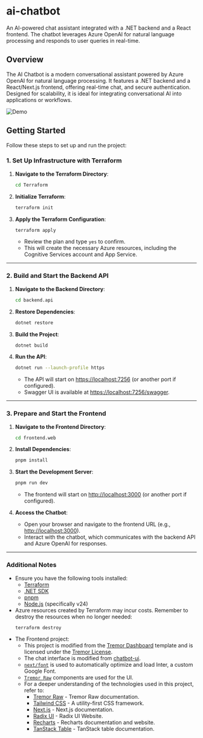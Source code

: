 # ai-chatbot
An AI-powered chat assistant integrated with a .NET backend and a React frontend. The chatbot leverages Azure OpenAI for natural language processing and responds to user queries in real-time.

## Overview
The AI Chatbot is a modern conversational assistant powered by Azure OpenAI for natural language processing. It features a .NET backend and a React/Next.js frontend, offering real-time chat, and secure authentication. Designed for scalability, it is ideal for integrating conversational AI into applications or workflows.

![Demo](demo.png)

## Getting Started

Follow these steps to set up and run the project:

### 1. Set Up Infrastructure with Terraform

1. **Navigate to the Terraform Directory**:
   ```bash
   cd Terraform
   ```
2. **Initialize Terraform**:
   ```bash
   terraform init
   ```
3. **Apply the Terraform Configuration**:
   ```bash
   terraform apply
   ```
   * Review the plan and type `yes` to confirm.
   * This will create the necessary Azure resources, including the Cognitive Services account and App Service.

---

### 2. Build and Start the Backend API

1. **Navigate to the Backend Directory**:
   ```bash
   cd backend.api
   ```
2. **Restore Dependencies**:
   ```bash
   dotnet restore
   ```
3. **Build the Project**:
   ```bash
   dotnet build
   ```
4. **Run the API**:
   ```bash
   dotnet run --launch-profile https
   ```
   * The API will start on [https://localhost:7256](https://localhost:7256/) (or another port if configured).
   * Swagger UI is available at [https://localhost:7256/swagger](https://localhost:7256/swagger).

---

### 3. Prepare and Start the Frontend

1. **Navigate to the Frontend Directory**:
   ```bash
   cd frontend.web
   ```
2. **Install Dependencies**:
   ```bash
   pnpm install
   ```
3. **Start the Development Server**:
   ```bash
   pnpm run dev
   ```
   * The frontend will start on [http://localhost:3000](http://localhost:3000) (or another port if configured).

4. **Access the Chatbot**:
   * Open your browser and navigate to the frontend URL (e.g., [http://localhost:3000](http://localhost:3000)).
   * Interact with the chatbot, which communicates with the backend API and Azure OpenAI for responses.

---

### Additional Notes
  * Ensure you have the following tools installed:
    - [Terraform](https://developer.hashicorp.com/terraform)
    - [.NET SDK](https://dotnet.microsoft.com/en-us/download)
    - [pnpm](https://pnpm.io/installation)
    - [Node.js](https://nodejs.org) (specifically v24)
  * Azure resources created by Terraform may incur costs. Remember to destroy the resources when no longer needed:
    ```bash
    terraform destroy
    ```
  * The Frontend project:
    - This project is modified from the [Tremor Dashboard](https://tremor.so) template and is licensed under the [Tremor License](https://blocks.tremor.so/license).
    - The chat interface is modified from [chatbot-ui](https://github.com/ChristophHandschuh/chatbot-ui).
    - [`next/font`](https://nextjs.org/docs/basic-features/font-optimization) is used to automatically optimize and load Inter, a custom Google Font.
    - [`Tremor Raw`](https://raw.tremor.so/docs/getting-started/installation) components are used for the UI.
    - For a deeper understanding of the technologies used in this project, refer to:
      - [Tremor Raw](https://raw.tremor.so) - Tremor Raw documentation.
      - [Tailwind CSS](https://tailwindcss.com) - A utility-first CSS framework.
      - [Next.js](https://nextjs.org/docs) - Next.js documentation.
      - [Radix UI](https://www.radix-ui.com) - Radix UI Website.
      - [Recharts](https://recharts.org) - Recharts documentation and website.
      - [TanStack Table](https://tanstack.com/table/latest) - TanStack table documentation.